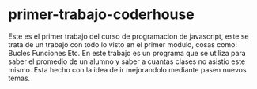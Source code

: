 # primer-trabajo-coderhouse
Este es el primer trabajo del curso de programacion de javascript, este se trata de un trabajo con todo lo visto en el primer modulo, cosas como:
Bucles
Funciones
Etc.
En este trabajo es un programa que se utiliza para saber el promedio de un alumno y saber a cuantas clases no asistio este mismo.
Esta hecho con la idea de ir mejorandolo mediante pasen nuevos temas.
